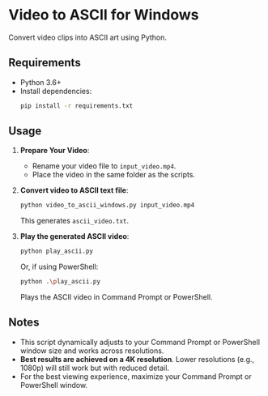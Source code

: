 # Video to ASCII for Windows

Convert video clips into ASCII art using Python.

## Requirements
- Python 3.6+
- Install dependencies:
  ```bash
  pip install -r requirements.txt
  ```

## Usage

1. **Prepare Your Video**:
   - Rename your video file to `input_video.mp4`.
   - Place the video in the same folder as the scripts.

2. **Convert video to ASCII text file**:
   ```bash
   python video_to_ascii_windows.py input_video.mp4
   ```
   This generates `ascii_video.txt`.

3. **Play the generated ASCII video**:
   ```bash
   python play_ascii.py
   ```
   Or, if using PowerShell:
   ```bash
   python .\play_ascii.py
   ```
   Plays the ASCII video in Command Prompt or PowerShell.

## Notes
- This script dynamically adjusts to your Command Prompt or PowerShell window size and works across resolutions.
- **Best results are achieved on a 4K resolution**. Lower resolutions (e.g., 1080p) will still work but with reduced detail.
- For the best viewing experience, maximize your Command Prompt or PowerShell window.
